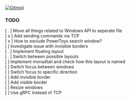 <a href="https://gitmoji.dev">
  <img
    src="https://img.shields.io/badge/gitmoji-%20😜%20😍-FFDD67.svg?style=flat-square"
    alt="Gitmoji"
  />
</a>

### TODO

[ . ] Move all things related to Windows API to seperate file \
[ x ] Add sending commands via TCP \
[ x ] How to exclude PowerToys search window? \
[ ] Investigate issue with invisible borders \
[ . ] Implement floating layout \
[ . ] Switch between possible layouts \
[ ] Implement monadtail and check how this layout is named \
[ ] Switch focus between windows \
[ ] Switch focus to specific direction \
[ ] Add invisible border \
[ ] Add visible border \
[ ] Resize windows \
[ ] Use gRPC instead of TCP
